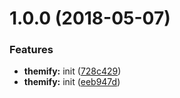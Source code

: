 <a name="1.0.0"></a>
# 1.0.0 (2018-05-07)


### Features

* **themify:** init ([728c429](https://github.com/datorama/themify/commit/728c429))
* **themify:** init ([eeb947d](https://github.com/datorama/themify/commit/eeb947d))
